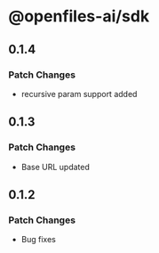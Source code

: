 # @openfiles-ai/sdk

## 0.1.4

### Patch Changes

- recursive param support added

## 0.1.3

### Patch Changes

- Base URL updated

## 0.1.2

### Patch Changes

- Bug fixes
